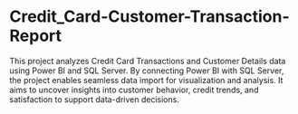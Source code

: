 # Credit_Card-Customer-Transaction-Report
This project analyzes Credit Card Transactions and Customer Details data using Power BI and SQL Server. By connecting Power BI with SQL Server, the project enables seamless data import for visualization and analysis. It aims to uncover insights into customer behavior, credit trends, and satisfaction to support data-driven decisions.
